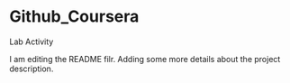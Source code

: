 # Github_Coursera
Lab Activity

I am editing the README filr.
Adding some more details about the project description.
